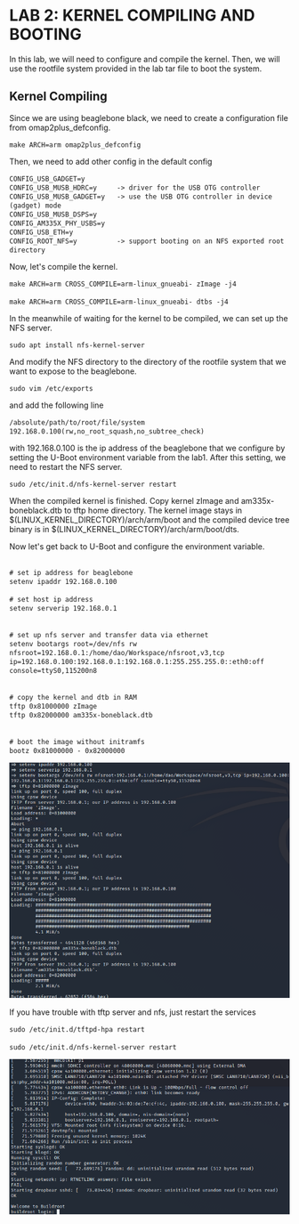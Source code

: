 # LAB 2: KERNEL COMPILING AND BOOTING #

In this lab, we will need to configure and compile the kernel. Then, we will use
the rootfile system provided in the lab tar file to boot the system.

## Kernel Compiling ##
Since we are using beaglebone black, we need to create a configuration file from
omap2plus_defconfig.
```
make ARCH=arm omap2plus_defconfig
```
Then, we need to add other config in the default config
```
CONFIG_USB_GADGET=y
CONFIG_USB_MUSB_HDRC=y     -> driver for the USB OTG controller
CONFIG_USB_MUSB_GADGET=y   -> use the USB OTG controller in device (gadget) mode
CONFIG_USB_MUSB_DSPS=y
CONFIG_AM335X_PHY_USBS=y
CONFIG_USB_ETH=y
CONFIG_ROOT_NFS=y          -> support booting on an NFS exported root directory
```
Now, let's compile the kernel.
```
make ARCH=arm CROSS_COMPILE=arm-linux_gnueabi- zImage -j4

make ARCH=arm CROSS_COMPILE=arm-linux_gnueabi- dtbs -j4
```
In the meanwhile of waiting for the kernel to be compiled, we can set up the NFS
server.
```
sudo apt install nfs-kernel-server
```

And modify the NFS directory to the directory of the rootfile system that we
want to expose to the beaglebone.
```
sudo vim /etc/exports

```
and add the following line
```
/absolute/path/to/root/file/system 192.168.0.100(rw,no_root_squash,no_subtree_check)
```
with 192.168.0.100 is the ip address of the beaglebone that we configure by
setting the U-Boot environment variable from the lab1. After this setting, we
need to restart the NFS server.
```
sudo /etc/init.d/nfs-kernel-server restart
```
When the compiled kernel is finished. Copy kernel zImage and 
am335x-boneblack.dtb to tftp home directory. The kernel image stays in
$(LINUX_KERNEL_DIRECTORY)/arch/arm/boot and the compiled device tree binary is
in $(LINUX_KERNEL_DIRECTORY)/arch/arm/boot/dts.

Now let's get back to U-Boot and configure the environment variable.
```

# set ip address for beaglebone
setenv ipaddr 192.168.0.100   

# set host ip address
setenv serverip 192.168.0.1 


# set up nfs server and transfer data via ethernet
setenv bootargs root=/dev/nfs rw nfsroot=192.168.0.1:/home/dao/Workspace/nfsroot,v3,tcp ip=192.168.0.100:192.168.0.1:192.168.0.1:255.255.255.0::eth0:off console=ttyS0,115200n8


# copy the kernel and dtb in RAM
tftp 0x81000000 zImage
tftp 0x82000000 am335x-boneblack.dtb


# boot the image without initramfs
bootz 0x81000000 - 0x82000000
```
![plot](../media/lab2/setup.png)

If you have trouble with tftp server and nfs, just restart the services

```
sudo /etc/init.d/tftpd-hpa restart

sudo /etc/init.d/nfs-kernel-server restart
```
![plot](../media/lab2/result.png)


